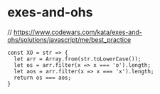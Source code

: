 # exes-and-ohs
// https://www.codewars.com/kata/exes-and-ohs/solutions/javascript/me/best_practice


```
const XO = str => {
  let arr = Array.from(str.toLowerCase());
  let os = arr.filter(x => x === 'o').length;
  let aos = arr.filter(x => x === 'x').length;
  return os === aos;
}
```
